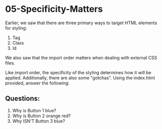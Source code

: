 # 05-Specificity-Matters

Earlier, we saw that there are three primary ways to target HTML elements for styling: 

1. Tag
2. Class
3. Id

We also saw that the import order matters when dealing with external CSS files. 

Like import order, the specificity of the styling determines how it will be applied. Additionally, there are also some "gotchas". Using the index.html provided, answer the following: 

## Questions:

1. Why is Button 1 blue? 
2. Why is Button 2 orange red?
3. Why ISN'T Button 3 blue? 

